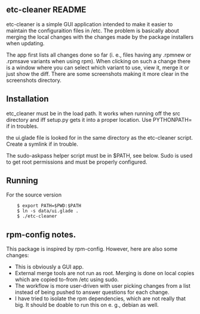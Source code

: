 ## etc-cleaner README

etc-cleaner is a simple GUI application intended to make it easier to
maintain the configuraition files in /etc. The problem is basically about
merging the local changes with the changes made by the package installers
when updating.

The app first lists all changes done so far (i. e., files having any
.rpmnew or .rpmsave variants when using rpm).  When clicking on such a
change there is a window where you can select which variant to use, view it,
merge it or just show the diff. There are some screenshots making it more
clear in the screenshots directory.

## Installation
etc\_cleaner  must be in the load path. It works when running off the
src directory and iff setup.py gets it into a proper location. Use
PYTHONPATH= if in troubles.

the ui.glade file is looked for in the same directory as the etc-cleaner
script. Create a symlink if in trouble.

The sudo-askpass helper script must be in $PATH, see below. Sudo is used
to get root permissions and must be properly configured.

## Running
For the source version
```
    $ export PATH=$PWD:$PATH
    $ ln -s data/ui.glade .
    $ ./etc-cleaner
```

## rpm-config notes.
This package is inspired by rpm-config. However, here are also some
changes:
  - This is obviously a GUI app.
  - External merge tools are not run as root. Merging is done on
    local copies which are copied to-from /etc using sudo.
  - The workflow is more user-driven with user picking changes from
    a list instead of being pushed to answer questions for each change.
  - I have tried to isolate the rpm dependencies, which are not really
    that big. It should be doable to run this on e. g., debian as well.

